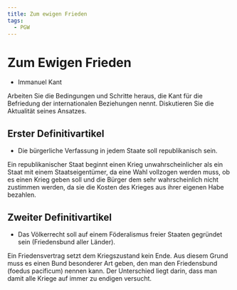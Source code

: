 ```yaml
---
title: Zum ewigen Frieden
tags:
  - PGW
---
```


# Zum Ewigen Frieden

- Immanuel Kant

Arbeiten Sie die Bedingungen und Schritte heraus, die Kant für die Befriedung der internationalen Beziehungen nennt. Diskutieren Sie die Aktualität seines Ansatzes.

## Erster Definitivartikel

- Die bürgerliche Verfassung in jedem Staate soll republikanisch sein.

Ein republikanischer Staat beginnt einen Krieg unwahrscheinlicher als ein Staat mit einem Staatseigentümer, da eine Wahl vollzogen werden muss, ob es einen Krieg geben soll und die Bürger dem sehr wahrscheinlich nicht zustimmen werden, da sie die Kosten des Krieges aus ihrer eigenen Habe bezahlen.

## Zweiter Definitivartikel

- Das Völkerrecht soll auf einem Föderalismus freier Staaten gegründet sein (Friedensbund aller Länder).

Ein Friedensvertrag setzt dem Kriegszustand kein Ende. Aus diesem Grund muss es einen Bund besonderer Art geben, den man den Friedensbund (foedus pacificum) nennen kann. Der Unterschied liegt darin, dass man damit alle Kriege auf immer zu endigen versucht.
